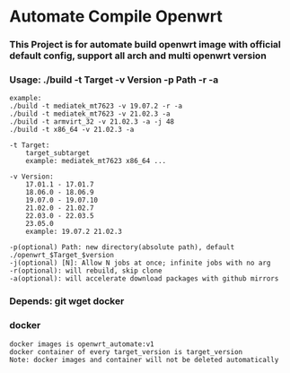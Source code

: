 # Automate Compile Openwrt

### This Project is for automate build openwrt image with official default config, support all arch and multi openwrt version

### Usage: ./build -t Target -v Version -p Path -r -a
```
example:
./build -t mediatek_mt7623 -v 19.07.2 -r -a
./build -t mediatek_mt7623 -v 21.02.3 -a
./build -t armvirt_32 -v 21.02.3 -a -j 48
./build -t x86_64 -v 21.02.3 -a
```
    -t Target:
        target_subtarget
        example: mediatek_mt7623 x86_64 ...

    -v Version:
        17.01.1 - 17.01.7
        18.06.0 - 18.06.9
        19.07.0 - 19.07.10
        21.02.0 - 21.02.7
        22.03.0 - 22.03.5
        23.05.0
        example: 19.07.2 21.02.3

    -p(optional) Path: new directory(absolute path), default ./openwrt_$Target_$version
    -j(optional) [N]: Allow N jobs at once; infinite jobs with no arg
    -r(optional): will rebuild, skip clone
    -a(optional): will accelerate download packages with github mirrors

### Depends: git wget docker

### docker
    docker images is openwrt_automate:v1
    docker container of every target_version is target_version
    Note: docker images and container will not be deleted automatically
